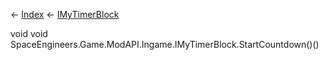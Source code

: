 ← [Index](Api-Index) ← [IMyTimerBlock](SpaceEngineers.Game.ModAPI.Ingame.IMyTimerBlock)

void void SpaceEngineers.Game.ModAPI.Ingame.IMyTimerBlock.StartCountdown()()